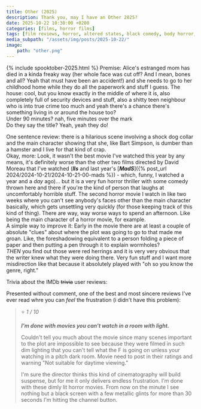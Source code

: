 ```yaml
---
title: Other (2025)
description: Thank you, may I have an Other 2025?
date: 2025-10-22 10:30:00 +0200
categories: [films, horror films]
tags: [film reviews, horror, altered states, black comedy, body horror, buttsploitation, it's a metaphor d'uh, middleofnowherecore, spooky doll, thriller, true crime fans are the worst, ñam ñam qué rico, spooktober 2025, they say the title]
media_subpath: "/assets/img/posts/2025-10-22/"
image:
    path: "other.png"
---
```

{% include spooktober-2025.html %}
<span class="reviewsection">Premise:</span> Alice's estranged mom has died in a kinda freaky way (her whole face was cut off? And I mean, bones and all? Yeah that must have been an accident!) and she needs to go to her childhood home while they do all the paperwork and stuff I guess. The house: cool, but you know exactly in the middle of where it is, also completely full of security devices and stuff, also a shitty teen neighbour who is into true crime too much and yeah there's a chance there's something living in or around the house too?<br/>
<span class="reviewsection">Under 90 minutes?</span> nah, five minutes over the mark<br/>
<span class="reviewsection">Do they say the title?</span> Yeah, yeah they do!

<span class="reviewsection">One sentence review:</span> there is a hilarious scene involving a shock dog collar and the main character showing that she, like Bart Simpson, is dumber than a hamster and I live for that kind of crap.<br/>
<span class="reviewsection">Okay, more:</span> Look, it wasn't the best movie I've watched this year by any means, it's definitely worse than the other two films directed by David Moreau that I've watched (***Ils*** and last year's [***MadS***]({% post_url 2024/2024-10-21/2024-10-21-00-mads %}) - which, funny, I watched a year and a *day* ago)... but it is a very fun horror thriller with some comedy thrown here and there if you're the kind of person that laughs at uncomfortably horrible stuff. The second horror movie I watch in like two weeks where you can't see anybody's faces other than the main character basically, which gets unsettling very quickly (for those keeping track of this kind of thing). There are way, way worse ways to spend an afternoon. Like being the main character of a horror movie, for example.<br/>
<span class="reviewsection">A simple way to improve it:</span> Early in the movie there are at least a couple of absolute "clues" about where the plot was going to go to that made me groan. Like, the foreshadowing equivalent to a person folding a piece of paper and then putting a pen through it to explain wormholes?<br/>*THEN* you find out those were red herrings and it is very very obvious that the writer knew what they were doing there. Very fun stuff and I want more misdirection like that because it absolutely played with "oh so you know the genre, right."

<span class="reviewsection">Trivia about the IMDb ~~trivia~~ user reviews:</span>

Presented without comment, one of the best and most sincere reviews I've ever read whre you can *feel* the frustration (i didn't have this problem):

> ⭐ *1 / 10*
>
> ***I'm done with movies you can't watch in a room with light.***
>
> Couldn't tell you much about the movie since many scenes important to the plot are impossible to see because they were filmed in such dim lighting that you can't tell what the F is going on unless your watching in a pitch dark room. Movie need to post in their ratings and warning "Not suitable for daytime viewing."
>
>I'm sure the director thinks this kind of cinematography will build suspense, but for me it only delivers endless frustration. I'm done with these dimly lit horror movies. From now on the minute I see nothing but a black screen with a few metallic glints for more than 30 seconds I'm hitting the channel button.
